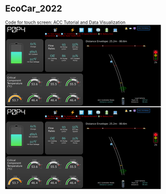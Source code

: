 # EcoCar_2022
Code for touch screen: ACC Tutorial and Data Visualization
<img src="/photos/Dark Mode.png" alt="Dark Mode" width="1000">
<img src="/photos/Dark Mode.png" alt="Light Mode" width="1000">
